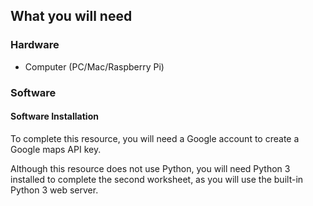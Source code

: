 ## What you will need

### Hardware

* Computer (PC/Mac/Raspberry Pi)

### Software

#### Software Installation

To complete this resource, you will need a Google account to create a Google maps API key.

Although this resource does not use Python, you will need Python 3 installed to complete the second worksheet, as you will use the built-in Python 3 web server.
